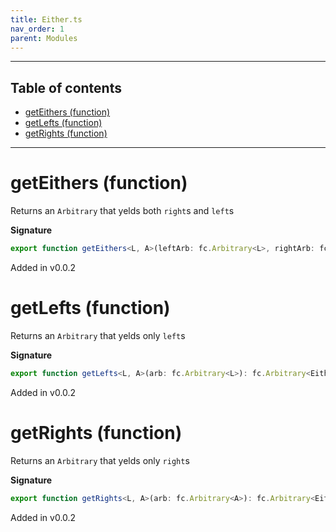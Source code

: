 ```yaml
---
title: Either.ts
nav_order: 1
parent: Modules
---
```


---

<h2 class="text-delta">Table of contents</h2>

- [getEithers (function)](#geteithers-function)
- [getLefts (function)](#getlefts-function)
- [getRights (function)](#getrights-function)

---

# getEithers (function)

Returns an `Arbitrary` that yelds both `right`s and `left`s

**Signature**

```ts
export function getEithers<L, A>(leftArb: fc.Arbitrary<L>, rightArb: fc.Arbitrary<A>): fc.Arbitrary<Either<L, A>> { ... }
```

Added in v0.0.2

# getLefts (function)

Returns an `Arbitrary` that yelds only `left`s

**Signature**

```ts
export function getLefts<L, A>(arb: fc.Arbitrary<L>): fc.Arbitrary<Either<L, A>> { ... }
```

Added in v0.0.2

# getRights (function)

Returns an `Arbitrary` that yelds only `right`s

**Signature**

```ts
export function getRights<L, A>(arb: fc.Arbitrary<A>): fc.Arbitrary<Either<L, A>> { ... }
```

Added in v0.0.2
